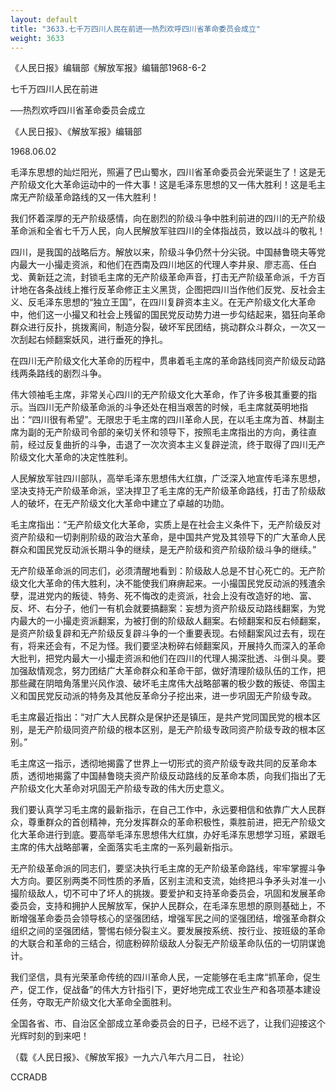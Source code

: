 ```yaml
---
layout: default
title: "3633.七千万四川人民在前进──热烈欢呼四川省革命委员会成立"
weight: 3633
---
```


《人民日报》编辑部《解放军报》编辑部1968-6-2

七千万四川人民在前进

──热烈欢呼四川省革命委员会成立

《人民日报》、《解放军报》编辑部

1968.06.02

毛泽东思想的灿烂阳光，照遍了巴山蜀水，四川省革命委员会光荣诞生了！这是无产阶级文化大革命运动中的一件大事！这是毛泽东思想的又一伟大胜利！这是毛主席无产阶级革命路线的又一伟大胜利！

我们怀着深厚的无产阶级感情，向在剧烈的阶级斗争中胜利前进的四川的无产阶级革命派和全省七千万人民，向人民解放军驻四川的全体指战员，致以战斗的敬礼！

四川，是我国的战略后方。解放以来，阶级斗争仍然十分尖锐。中国赫鲁晓夫等党内最大一小撮走资派，和他们在西南及四川地区的代理人李井泉、廖志高、任白戈、黄新廷之流，封锁毛主席的无产阶级革命声音，打击无产阶级革命派，千方百计地在各条战线上推行反革命修正主义黑货，企图把四川当作他们反党、反社会主义、反毛泽东思想的“独立王国”，在四川复辟资本主义。在无产阶级文化大革命中，他们这一小撮又和社会上残留的国民党反动势力进一步勾结起来，猖狂向革命群众进行反扑，挑拨离间，制造分裂，破坏军民团结，挑动群众斗群众，一次又一次刮起右倾翻案妖风，进行垂死的挣扎。

在四川无产阶级文化大革命的历程中，贯串着毛主席的革命路线同资产阶级反动路线两条路线的剧烈斗争。

伟大领袖毛主席，非常关心四川的无产阶级文化大革命，作了许多极其重要的指示。当四川无产阶级革命派的斗争还处在相当艰苦的时候，毛主席就英明地指出：“四川很有希望”。无限忠于毛主席的四川革命人民，在以毛主席为首、林副主席为副的无产阶级司令部的亲切关怀和领导下，按照毛主席指出的方向，勇往直前，经过反复曲折的斗争，击退了一次次资本主义复辟逆流，终于取得了四川无产阶级文化大革命的决定性胜利。

人民解放军驻四川部队，高举毛泽东思想伟大红旗，广泛深入地宣传毛泽东思想，坚决支持无产阶级革命派，坚决捍卫了毛主席的无产阶级革命路线，打击了阶级敌人的破坏，在无产阶级文化大革命中建立了卓越的功勋。

毛主席指出：“无产阶级文化大革命，实质上是在社会主义条件下，无产阶级反对资产阶级和一切剥削阶级的政治大革命，是中国共产党及其领导下的广大革命人民群众和国民党反动派长期斗争的继续，是无产阶级和资产阶级阶级斗争的继续。”

无产阶级革命派的同志们，必须清醒地看到：阶级敌人总是不甘心死亡的。无产阶级文化大革命的伟大胜利，决不能使我们麻痹起来。一小撮国民党反动派的残渣余孽，混进党内的叛徒、特务、死不悔改的走资派，社会上没有改造好的地、富、反、坏、右分子，他们一有机会就要搞翻案：妄想为资产阶级反动路线翻案，为党内最大的一小撮走资派翻案，为被打倒的阶级敌人翻案。右倾翻案和反右倾翻案，是资产阶级复辟和无产阶级反复辟斗争的一个重要表现。右倾翻案风过去有，现在有，将来还会有，不足为怪。我们要坚决粉碎右倾翻案风，开展持久而深入的革命大批判，把党内最大一小撮走资派和他们在四川的代理人揭深批透、斗倒斗臭。要加强敌情观念，努力团结广大革命群众和革命干部，做好清理阶级队伍的工作，把那些藏在阴暗角落里兴风作浪、破坏毛主席伟大战略部署的极少数的叛徒、帝国主义和国民党反动派的特务及其他反革命分子挖出来，进一步巩固无产阶级专政。

毛主席最近指出：“对广大人民群众是保护还是镇压，是共产党同国民党的根本区别，是无产阶级同资产阶级的根本区别，是无产阶级专政同资产阶级专政的根本区别。”

毛主席这一指示，透彻地揭露了世界上一切形式的资产阶级专政共同的反革命本质，透彻地揭露了中国赫鲁晓夫资产阶级反动路线的反革命本质，向我们指出了无产阶级文化大革命对巩固无产阶级专政的伟大历史意义。

我们要认真学习毛主席的最新指示，在自己工作中，永远要相信和依靠广大人民群众，尊重群众的首创精神，充分发挥群众的革命积极性，乘胜前进，把无产阶级文化大革命进行到底。要高举毛泽东思想伟大红旗，办好毛泽东思想学习班，紧跟毛主席的伟大战略部署，全面落实毛主席的一系列最新指示。

无产阶级革命派的同志们，要坚决执行毛主席的无产阶级革命路线，牢牢掌握斗争大方向。要区别两类不同性质的矛盾，区别主流和支流，始终把斗争矛头对准一小撮阶级敌人，切不可中了坏人的挑拨。要爱护和支持革命委员会，巩固和发展革命委员会，支持和拥护人民解放军，保护人民群众，在毛泽东思想的原则基础上，不断增强革命委员会领导核心的坚强团结，增强军民之间的坚强团结，增强革命群众组织之间的坚强团结，警惕右倾分裂主义。要发展按系统、按行业、按班级的革命的大联合和革命的三结合，彻底粉碎阶级敌人分裂无产阶级革命队伍的一切阴谋诡计。

我们坚信，具有光荣革命传统的四川革命人民，一定能够在毛主席“抓革命，促生产，促工作，促战备”的伟大方针指引下，更好地完成工农业生产和各项基本建设任务，夺取无产阶级文化大革命全面胜利。

全国各省、市、自治区全部成立革命委员会的日子，已经不远了，让我们迎接这个光辉时刻的到来吧！

（载《人民日报》、《解放军报》一九六八年六月二日， 社论）

CCRADB

